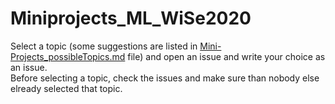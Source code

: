 # Miniprojects_ML_WiSe2020

Select a topic (some suggestions are listed in [Mini-Projects_possibleTopics.md](Mini-Projects_possibleTopics.md) file) and open an issue and write your choice as an issue.  
Before selecting a topic, check the issues and make sure than nobody else elready selected that topic.
